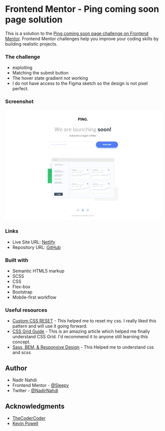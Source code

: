 # Frontend Mentor - Ping coming soon page solution

This is a solution to the [Ping coming soon page challenge on Frontend Mentor](https://www.frontendmentor.io/challenges/ping-single-column-coming-soon-page-5cadd051fec04111f7b848da). Frontend Mentor challenges help you improve your coding skills by building realistic projects. 

### The challenge
- exploiting 
- Matching the submit button 
- The hover state gradient not working 
- I do not have access to the Figma sketch so the design is not pixel perfect.
### Screenshot

![](./Screenshot.jpg)

### Links

- Live Site URL: [Netlify](https://5leepy-ping-coming-soon-page.netlify.app/)
- Repository URL: [GitHub](https://github.com/5leepy/ping-coming-soon-page/)

### Built with

- Semantic HTML5 markup
- SCSS
- CSS
- Flex-box
- Bootstrap
- Mobile-first workflow

### Useful resources

- [Custom CSS RESET](https://www.joshwcomeau.com/css/custom-css-reset/) - This helped me to reset my css. I really liked this pattern and will use it going forward.
- [CSS Grid Guide](https://css-tricks.com/snippets/css/complete-guide-grid/) - This is an amazing article which helped me finally understand CSS Grid. I'd recommend it to anyone still learning this concept.
- [Sass, BEM, & Responsive Design](https://www.youtube.com/watch?v=jfMHA8SqUL4&t=6s&ab_channel=CoderCoder) - This Helped me to understand css and scss 


## Author

- Nadir Nahdi
- Frontend Mentor - [@5leepy](https://www.frontendmentor.io/profile/5leepy)
- Twitter - [@NadirNahdi](https://twitter.com/NadirNahdi)

## Acknowledgments

- [TheCoderCoder](https://www.youtube.com/@TheCoderCoder) 
- [Kevin Powell](https://www.youtube.com/@KevinPowell)

